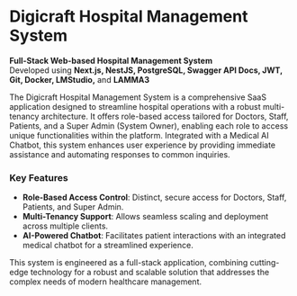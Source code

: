 # Digicraft Hospital Management System

**Full-Stack Web-based Hospital Management System**  
Developed using **Next.js, NestJS, PostgreSQL, Swagger API Docs, JWT, Git, Docker, LMStudio,** and **LAMMA3**  

The Digicraft Hospital Management System is a comprehensive SaaS application designed to streamline hospital operations with a robust multi-tenancy architecture. It offers role-based access tailored for Doctors, Staff, Patients, and a Super Admin (System Owner), enabling each role to access unique functionalities within the platform. Integrated with a Medical AI Chatbot, this system enhances user experience by providing immediate assistance and automating responses to common inquiries.

### Key Features

- **Role-Based Access Control**: Distinct, secure access for Doctors, Staff, Patients, and Super Admin.
- **Multi-Tenancy Support**: Allows seamless scaling and deployment across multiple clients.
- **AI-Powered Chatbot**: Facilitates patient interactions with an integrated medical chatbot for a streamlined experience.

This system is engineered as a full-stack application, combining cutting-edge technology for a robust and scalable solution that addresses the complex needs of modern healthcare management.
